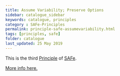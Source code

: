 ```yaml
---
title: Assume Variability; Preserve Options
sidebar: catalogue_sidebar
keywords: catalogue, principles
category : SAFe-Principles
permalink: principle-safe-assumevariability.html
tags: [principles, safe]
folder: catalogue
last_updated: 25 May 2019
---
```


This is the third [Principle](principles) of [SAFe](safe-archetype).

[More info here.](http://scaledagileframework.com/assume-variability-preserve-options/)


